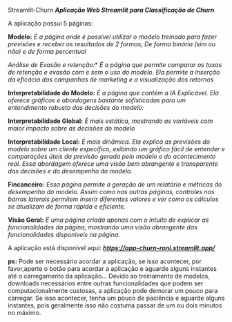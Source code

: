 Streamlit-Churn
***Aplicação Web Streamlit para Classificação de Churn***

A aplicação possui 5 páginas:

**Modelo:**  *É a página onde é possível utilizar o modelo treinado para fazer previsões e receber os resultados de 2 formas, 
De forma binária (sim ou não) e de forma percentual*

*Análise de Evasão e retenção:**  *É a página que permite comparar as taxas de retenção e evasão com e sem o uso do modelo.
Ela permite a inserção da eficácia das campanhas de marketing e a visualização dos retornos*

**Interpretabilidade do Modelo:**  *É a página que contém a IA Explicável. Ela oferece gráficos e abordagens bastante sofisticadas para um
entendimento robusto das decisões do modelo:*

**Interpretabilidade Global:**  *É mais estática, mostrando as variáveis com maior impacto sobre as decisões do modelo*

**Interpretabilidade Local:**  *É mais dinâmica. Ela explica as previsões do modelo sobre um cliente específico, exibindo um gráfico
fácil de entender e comparações úteis da previsão gerada pelo modelo e do acontecimento real.
Essa abordagem oferece uma visão bem abrangente e transparente das decisões e do desempenho do modelo.*

**Fincanceiro:**  *Essa página permite a geração de um relatório e métricas do desempenho do modelo.
Assim como nas outras páginas, controles nas barras laterais permitem inserir diferentes 
valores e ver como os cálculos se atualizam de forma rápida e eficiente.*

**Visão Geral:**  *É uma página criada apenas com o intuito de explicar as funcionalidades da página, 
mostrando uma visão abrangente das funcionalidades disponíveis na página.*



A aplicação está disponível aqui:  ***https://app-churn-roni.streamlit.app/***

**ps:** Pode ser necessário acordar a aplicação, se isso acontecer, por favor,aperte o botão para acordar a aplicação e aguarde alguns instantes até o carregamento da aplicação...
Devido ao treinamento de modelos, downloads necessários entre outras funcionalidades que podem ser computacionalmente custosas, a aplicação pode demorar um pouco para carregar.
Se isso acontecer, tenha um pouco de paciência e aguarde alguns instantes, pois geralmente isso não costuma passar de um ou dois minutos no máximo.

